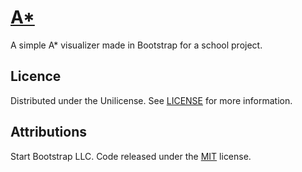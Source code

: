 # [A\*](https://astar.lewie.me/)

A simple A\* visualizer made in Bootstrap for a school project.

## Licence

Distributed under the Unilicense. See [LICENSE](https://github.com/CSCoursework/A-Star/blob/master/LICENSE) for more information.

## Attributions

Start Bootstrap LLC. Code released under the [MIT](https://github.com/StartBootstrap/startbootstrap-bare/blob/master/LICENSE) license.
